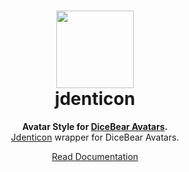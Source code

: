 <h1 align="center"><img src="https://dicebear.com/api/jdenticon/1.svg" width="124" /> <br />jdenticon</h1>
<p align="center">
  <strong>Avatar Style for <a href="https://dicebear.com/">DiceBear Avatars</a>.</strong><br />
  <a href="https://github.com/dmester/jdenticon">Jdenticon</a> wrapper for DiceBear Avatars.
</p>

<p align="center">
  <a href="https://dicebear.com/styles/jdenticon">
    Read Documentation
  </a>
</p>
